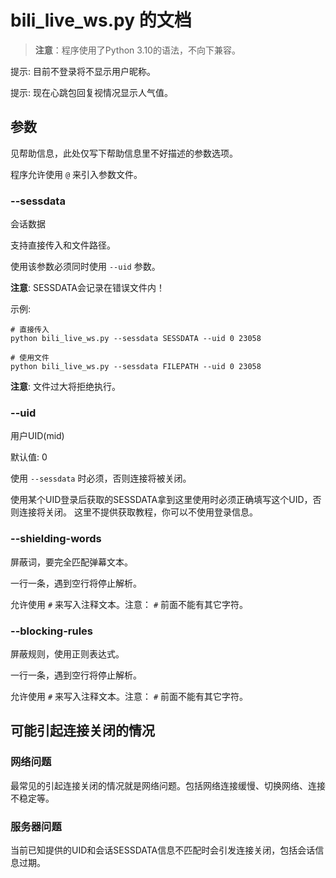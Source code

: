 # bili_live_ws.py 的文档

> **注意**：程序使用了Python 3.10的语法，不向下兼容。

提示: 目前不登录将不显示用户昵称。

提示: 现在心跳包回复视情况显示人气值。

## 参数

见帮助信息，此处仅写下帮助信息里不好描述的参数选项。

程序允许使用 `@` 来引入参数文件。

### --sessdata

会话数据

支持直接传入和文件路径。

使用该参数必须同时使用 `--uid` 参数。

**注意**: SESSDATA会记录在错误文件内！

示例:

```shell
# 直接传入
python bili_live_ws.py --sessdata SESSDATA --uid 0 23058

# 使用文件
python bili_live_ws.py --sessdata FILEPATH --uid 0 23058
```

**注意**: 文件过大将拒绝执行。

### --uid

用户UID(mid)

默认值: 0

使用 `--sessdata` 时必须，否则连接将被关闭。

使用某个UID登录后获取的SESSDATA拿到这里使用时必须正确填写这个UID，否则连接将关闭。
这里不提供获取教程，你可以不使用登录信息。

### --shielding-words

屏蔽词，要完全匹配弹幕文本。

一行一条，遇到空行将停止解析。

允许使用 `#` 来写入注释文本。注意： `#` 前面不能有其它字符。

### --blocking-rules

屏蔽规则，使用正则表达式。

一行一条，遇到空行将停止解析。

允许使用 `#` 来写入注释文本。注意： `#` 前面不能有其它字符。

## 可能引起连接关闭的情况

### 网络问题

最常见的引起连接关闭的情况就是网络问题。包括网络连接缓慢、切换网络、连接不稳定等。

### 服务器问题

当前已知提供的UID和会话SESSDATA信息不匹配时会引发连接关闭，包括会话信息过期。
